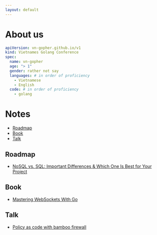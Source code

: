 ```yaml
---
layout: default
---
```

# About us 
```yaml
apiVersion: vn-gopher.github.io/v1
kind: Vietnames Golang Conference
spec:
  name: vn-gopher
  age: "> 1"
  gender: rather not say
  languages: # in order of proficiency
    - Vietnamese
    - English
  code: # in order of proficiency
    - golang

```
# Notes 
- [Roadmap](#roadmap)
- [Book](#book)
- [Talk](#talk)

## Roadmap
* [NoSQL vs. SQL: Important Differences & Which One Is Best for Your Project](https://www.upwork.com/resources/nosql-vs-sql)
## Book
* [Mastering WebSockets With Go](https://programmingpercy.tech/blog/mastering-websockets-with-go/)
## Talk
* [Policy as code with bamboo firewall](https://github.com/bamboo-firewall/docs/blob/main/case-studies/PaC-with-bamboofw.pdf)

